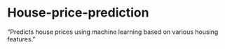 # House-price-prediction
“Predicts house prices using machine learning based on various housing features.”
